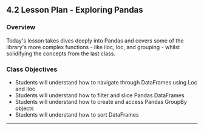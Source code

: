 ## 4.2 Lesson Plan - Exploring Pandas

### Overview

Today's lesson takes dives deeply into Pandas and covers some of the library's more complex functions - like iloc, loc, and grouping - whilst solidifying the concepts from the last class.

### Class Objectives

* Students will understand how to navigate through DataFrames using Loc and Iloc
* Students will understand how to filter and slice Pandas DataFrames
* Students will understand how to create and access Pandas GroupBy objects
* Students will understand how to sort DataFrames

- - -